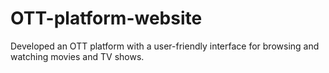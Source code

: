 # OTT-platform-website
Developed an OTT platform with a user-friendly interface for browsing and watching movies and TV shows.
